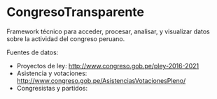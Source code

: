 # CongresoTransparente

Framework técnico para acceder, procesar, analisar, y visualizar datos sobre la actividad del congreso peruano.


Fuentes de datos:
- Proyectos de ley: http://www.congreso.gob.pe/pley-2016-2021
- Asistencia y votaciones: http://www.congreso.gob.pe/AsistenciasVotacionesPleno/
- Congresistas y partidos: 
